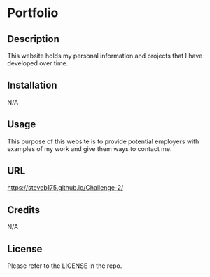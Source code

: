 # Portfolio

## Description

This website holds my personal information and projects that I have developed over time.

## Installation

N/A

## Usage

This purpose of this website is to provide potential employers with examples of my work and give them ways to contact me.

## URL

https://steveb175.github.io/Challenge-2/

## Credits

N/A

## License

Please refer to the LICENSE in the repo.
